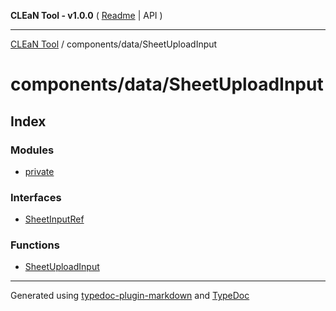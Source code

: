 **CLEaN Tool - v1.0.0** ( [Readme](../../../README.md) \| API )

***

[CLEaN Tool](../../../modules.md) / components/data/SheetUploadInput

# components/data/SheetUploadInput

## Index

### Modules

- [private](private/README.md)

### Interfaces

- [SheetInputRef](interfaces/SheetInputRef.md)

### Functions

- [SheetUploadInput](functions/SheetUploadInput.md)

***

Generated using [typedoc-plugin-markdown](https://www.npmjs.com/package/typedoc-plugin-markdown) and [TypeDoc](https://typedoc.org/)
